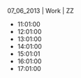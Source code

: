 07_06_2013 | Work | ZZ 
* 11:01:00
* 12:01:00
* 13:01:00
* 14:01:00
* 15:01:01
* 16:01:00
* 17:01:00
